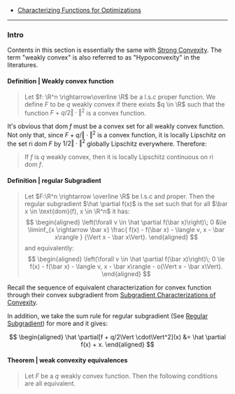 - [Characterizing Functions for Optimizations](AMATH%20516%20Numerical%20Optimizations/Background/Characterizing%20Functions%20for%20Optimizations.md)

---
### **Intro**

Contents in this section is essentially the same with [Strong Convexity](Properties%20of%20Functions/Strong%20Convexity.md). 
The term "weakly convex" is also referred to as "Hypoconvexity" in the literatures. 


#### **Definition | Weakly convex function**
> Let $f: \R^n \rightarrow\overline \R$ be a l.s.c proper function. 
> We define $F$ to be $q$ weakly convex if there exists $q \in \R$ such that the function $F + q/2\Vert \cdot\Vert^2$ is a convex function. 

It's obvious that $\text{dom}\;f$ must be a convex set for all weakly convex function. 
Not only that, since $F + q/\Vert \cdot\Vert^2$ is a convex function, it is locally Lipschitz on the set $\text{ri dom}\; F$ by $1/2\Vert \cdot\Vert^2$ globally Lipschitz everywhere. 
Therefore: 

> If $f$ is $q$ weakly convex, then it is locally Lipschitz continuous on $\text{ri dom}\; f$. 

#### **Definition | regular Subgradient**
> Let $F:\R^n \rightarrow \overline \R$ be l.s.c and proper. 
> Then the regular subgradient $\hat \partial f(x)$ is the set such that for all $\bar x \in \text{dom}(f), x \in \R^n$ it has: 
> $$
> \begin{aligned}
>     \left(\forall v \in \hat \partial f(\bar x)\right)\; 
>     0 &\le 
>     \liminf_{x \rightarrow \bar x} 
>     \frac{
>         f(x) - f(\bar x) - \langle v, x - \bar x\rangle 
>     }
>     {\Vert x - \bar x\Vert}. 
> \end{aligned}
> $$
> and equivalently: 
> $$
> \begin{aligned}
>     \left(\forall v \in \hat \partial f(\bar x)\right)\; 
>     0 \le 
>     f(x) - f(\bar x) - \langle v, x - \bar x\rangle 
>     - o(\Vert x - \bar x\Vert). 
> \end{aligned}
> $$

Recall the sequence of equivalent characterization for convex function through their convex subgradient from [Subgradient Characterizations of Convexity](Properties%20of%20Functions/Subgradient%20Characterizations%20of%20Convexity.md). 

In addition, we take the sum rule for regular subgradient (See [Regular Subgradient](Non-Smooth%20Calculus/Subgradient%20Intro.md)) for more and it gives: 

$$
\begin{aligned}
    \hat \partial[f + q/2\Vert \cdot\Vert^2](x) 
    &= 
    \hat \partial f(x) + x. 
\end{aligned}
$$



#### **Theorem | weak convexity equivalences**
> Let $F$ be a $q$ weakly convex function. 
> Then the following conditions are all equivalent. 